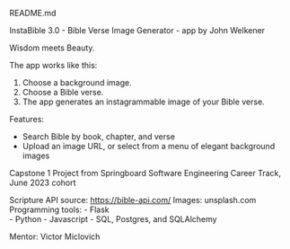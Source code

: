 README.md

InstaBible 3.0 - Bible Verse Image Generator - app by John Welkener

Wisdom meets Beauty.

The app works like this:

 1. Choose a background image.
 2. Choose a Bible verse.
 3. The app generates an instagrammable image of your Bible verse.

Features:
 - Search Bible by book, chapter, and verse
 - Upload an image URL, or select from a menu of elegant background images


Capstone 1 Project from Springboard Software Engineering Career Track, June 2023 cohort

Scripture API source: https://bible-api.com/
Images: unsplash.com
Programming tools: 
	- Flask  
	- Python
	- Javascript
	- SQL, Postgres, and SQLAlchemy

Mentor: Victor Miclovich
